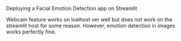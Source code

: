 Deploying a Facial Emotion Detection app on Streamlit

Webcam feature works on loalhost ver well but does not work on the streamlit host for some reason. However, emotion detection in images works perfectly fine.